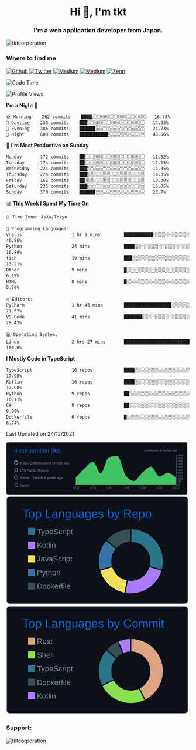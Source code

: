 <h1 align="center">Hi 👋, I'm tkt</h1>
<h3 align="center">I'm a web application developer from Japan.</h3>

<p align="left"> <img src="https://komarev.com/ghpvc/?username=tktcorporation&label=Profile%20views&color=0e75b6&style=flat" alt="tktcorporation" /> </p>

<h3>Where to find me</h3>
<p>
<a href="https://github.com/tktcorporation" target="_blank"><img alt="Github" src="https://img.shields.io/badge/GitHub-%2312100E.svg?&style=for-the-badge&logo=Github&logoColor=white" /></a>
<a href="https://twitter.com/tktcorporation" target="_blank"><img alt="Twitter" src="https://img.shields.io/badge/twitter-%231DA1F2.svg?&style=for-the-badge&logo=twitter&logoColor=white" /></a>
<a href="https://www.linkedin.com/in/tktcorporation" target="_blank"><img alt="Medium" src="https://img.shields.io/badge/linkdin-0a66c2.svg?&style=for-the-badge&logo=linkedin&logoColor=white" /></a>
<a href="https://qiita.com/tktcorporation" target="_blank"><img alt="Medium" src="https://img.shields.io/badge/qiita-55C500.svg?&style=for-the-badge&logo=qiita&logoColor=white" /></a>
<a href="https://zenn.dev/tktcorporation" target="_blank"><img alt="Zenn" src="https://img.shields.io/badge/Zenn-3EA8FF.svg?&style=for-the-badge&logo=Zenn&logoColor=white" /></a>
</p>
  
<!--START_SECTION:waka-->
![Code Time](http://img.shields.io/badge/Code%20Time-62%20hrs%2025%20mins-blue)

![Profile Views](http://img.shields.io/badge/Profile%20Views-13-blue)

**I'm a Night 🦉** 

```text
🌞 Morning    262 commits    ████░░░░░░░░░░░░░░░░░░░░░   16.78% 
🌆 Daytime    233 commits    ███░░░░░░░░░░░░░░░░░░░░░░   14.93% 
🌃 Evening    386 commits    ██████░░░░░░░░░░░░░░░░░░░   24.73% 
🌙 Night      680 commits    ███████████░░░░░░░░░░░░░░   43.56%

```
📅 **I'm Most Productive on Sunday** 

```text
Monday       172 commits    ██░░░░░░░░░░░░░░░░░░░░░░░   11.02% 
Tuesday      174 commits    ██░░░░░░░░░░░░░░░░░░░░░░░   11.15% 
Wednesday    224 commits    ███░░░░░░░░░░░░░░░░░░░░░░   14.35% 
Thursday     224 commits    ███░░░░░░░░░░░░░░░░░░░░░░   14.35% 
Friday       162 commits    ██░░░░░░░░░░░░░░░░░░░░░░░   10.38% 
Saturday     235 commits    ███░░░░░░░░░░░░░░░░░░░░░░   15.05% 
Sunday       370 commits    ██████░░░░░░░░░░░░░░░░░░░   23.7%

```


📊 **This Week I Spent My Time On** 

```text
⌚︎ Time Zone: Asia/Tokyo

💬 Programming Languages: 
Vue.js                   1 hr 9 mins         ███████████░░░░░░░░░░░░░░   46.86% 
Python                   24 mins             ████░░░░░░░░░░░░░░░░░░░░░   16.89% 
fish                     19 mins             ███░░░░░░░░░░░░░░░░░░░░░░   13.21% 
Other                    9 mins              █░░░░░░░░░░░░░░░░░░░░░░░░   6.19% 
HTML                     8 mins              █░░░░░░░░░░░░░░░░░░░░░░░░   5.79%

🔥 Editors: 
PyCharm                  1 hr 45 mins        ██████████████████░░░░░░░   71.57% 
VS Code                  41 mins             ███████░░░░░░░░░░░░░░░░░░   28.43%

💻 Operating System: 
Linux                    2 hrs 27 mins       █████████████████████████   100.0%

```

**I Mostly Code in TypeScript** 

```text
TypeScript               16 repos            ████░░░░░░░░░░░░░░░░░░░░░   17.98% 
Kotlin                   16 repos            ████░░░░░░░░░░░░░░░░░░░░░   17.98% 
Python                   9 repos             ██░░░░░░░░░░░░░░░░░░░░░░░   10.11% 
C#                       8 repos             ██░░░░░░░░░░░░░░░░░░░░░░░   8.99% 
Dockerfile               6 repos             █░░░░░░░░░░░░░░░░░░░░░░░░   6.74%

```



 Last Updated on 24/12/2021
<!--END_SECTION:waka-->

[![](https://raw.githubusercontent.com/tktcorporation/tktcorporation/master/profile-summary-card-output/github_dark/0-profile-details.svg)](https://github.com/vn7n24fzkq/github-profile-summary-cards)
[![](https://raw.githubusercontent.com/tktcorporation/tktcorporation/master/profile-summary-card-output/github_dark/1-repos-per-language.svg)](https://github.com/vn7n24fzkq/github-profile-summary-cards) [![](https://raw.githubusercontent.com/tktcorporation/tktcorporation/master/profile-summary-card-output/github_dark/2-most-commit-language.svg)](https://github.com/vn7n24fzkq/github-profile-summary-cards)

<h3 align="left">Support:</h3>
<p><a href="https://www.buymeacoffee.com/tktcorporation"> <img align="left" src="https://cdn.buymeacoffee.com/buttons/v2/default-yellow.png" height="50" width="210" alt="tktcorporation" /></a></p><br><br>
